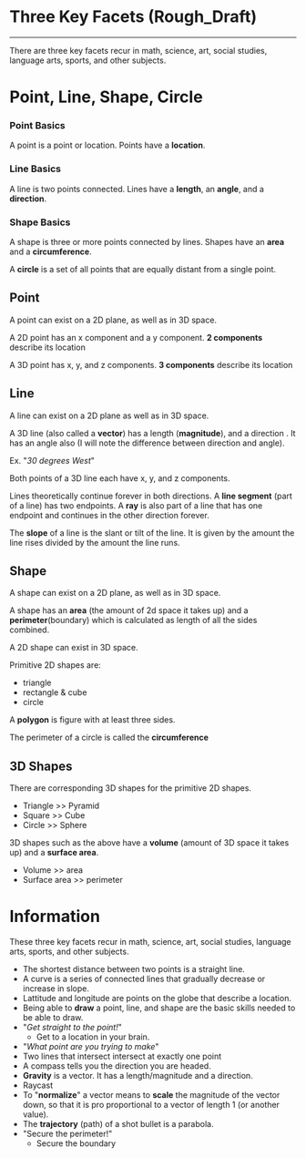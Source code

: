 # Three Key Facets (Rough_Draft)
___

There are three key facets recur in math, science, art, social studies, language arts, sports, and other subjects.

# Point, Line, Shape, Circle

### Point Basics
A point is a point or location.
Points have a **location**.

### Line Basics
A line is two points connected.
Lines have a **length**, an **angle**, and a **direction**.
 

### Shape Basics
A shape is three or more points connected by lines. Shapes have an **area** and a **circumference**. 

A **circle** is a set of all points that are equally distant from a single point. 

## Point

A point can exist on a 2D plane, as well as in 3D space. 

A 2D point has an x component and a y component. **2 components** describe its location

A 3D point has x, y, and z components. **3 components** describe its location

## Line

A line can exist on a 2D plane as well as in 3D space.

A 3D line (also called a **vector**) has a length (**magnitude**), and a direction . It has an angle also (I will note the difference between direction and angle).

Ex. "*30 degrees West*"

Both points of a 3D line each have x, y, and z components.

Lines theoretically continue forever in both directions. A **line segment** (part of a line) has two endpoints. A **ray** is also part of a line that has one endpoint and continues in the other direction forever.

The **slope** of a line is the slant or tilt of the line. It is given by the amount the line rises divided by the amount the line runs. 

## Shape

A shape can exist on a 2D plane, as well as in 3D space.

A shape has an **area** (the amount of 2d space it takes up) and a **perimeter**(boundary) which is calculated as length of all the sides combined.

A 2D shape can exist in 3D space. 

Primitive 2D shapes are:

- triangle
- rectangle & cube
- circle

A **polygon** is figure with at least three sides.


The perimeter of a circle is called the **circumference**

## 3D Shapes
There are corresponding 3D shapes for the primitive 2D shapes.

- Triangle >> Pyramid
- Square >> Cube
- Circle >> Sphere

3D shapes such as the above have a **volume** (amount of 3D space it takes up) and a **surface area**.

- Volume >> area
- Surface area >> perimeter

# Information

These three key facets recur in math, science, art, social studies, language arts, sports, and other subjects. 

- The shortest distance between two points is a straight line.
- A curve is a series of connected lines that gradually decrease or increase in slope.
- Lattitude and longitude are points on the globe that describe a location.
- Being able to **draw** a point, line, and shape are the basic skills needed to be able to draw.
- "*Get straight to the point!*"
	- Get to a location in your brain. 
- "*What point are you trying to make*"
- Two lines that intersect intersect at exactly one point
- A compass tells you the direction you are headed.
- **Gravity** is a vector. It has a length/magnitude and a direction.
- Raycast
- To "**normalize**" a vector means to **scale** the magnitude of the vector down, so that it is pro proportional to a vector of length 1 (or another value).
- The **trajectory** (path) of a shot bullet is a parabola.
- "Secure the perimeter!"
	- Secure the boundary
